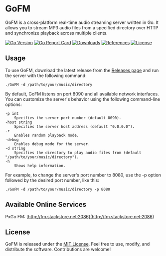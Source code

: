 GoFM
=====
GoFM is a cross-platform real-time audio streaming server written in Go. It allows you to stream MP3 audio files from a specified directory over HTTP and synchronize playback across multiple clients.

[![Go Version](https://img.shields.io/badge/Go-v1.16-blue)](https://golang.org/dl/)
[![Go Report Card](https://goreportcard.com/badge/github.com/PxGo/GoFM)](https://goreportcard.com/report/github.com/PxGo/GoFM)
[![Downloads](https://img.shields.io/github/downloads/PxGo/GoFM/total)](https://github.com/PxGo/GoFM/releases)
[![References](https://img.shields.io/github/forks/PxGo/GoFM?label=references)](https://github.com/PxGo/GoFM/network/members)
[![License](https://img.shields.io/github/license/PxGo/GoFM)](https://github.com/PxGo/GoFM/blob/main/LICENSE)


Usage
-----
To use GoFM, download the latest release from the [Releases page](https://github.com/PxGo/GoFM/releases) and run the server with the following command:

```
./GoFM -d /path/to/your/music/directory
```

By default, GoFM listens on port 8090 and all available network interfaces. You can customize the server's behavior using the following command-line options:

```
-p int
    Specifies the server port number (default 8090).
-host string
    Specifies the server host address (default "0.0.0.0").
-r
    Enables random playback mode.
-debug
    Enables debug mode for the server.
-d string
    Specifies the directory to play audio files from (default "/path/to/your/music/directory").
-h
    Shows help information.
```

For example, to change the server's port number to 8080, use the -p option followed by the desired port number, like this:
```
./GoFM -d /path/to/your/music/directory -p 8080
```
Available Online Services
-----
PxGo FM: [http://fm.stackstore.net:2086](http://fm.stackstore.net:2086)

License
-----
GoFM is released under the [MIT License](https://github.com/PxGo/GoFM/blob/main/LICENSE). Feel free to use, modify, and distribute the software. Contributions are welcome!